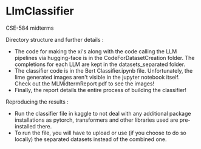 # LlmClassifier
CSE-584 midterms

Directory structure and further details :

- The code for making the xi's along with the code calling the LLM pipelines via hugging-face is in the CodeForDatasetCreation folder. 
The completions for each LLM are kept in the datasets_separated folder. 
- The classifier code is in the Bert Classifier.ipynb file. Unfortunately, the lime generated images aren't visible in the jupyter notebook itself. Check out the MLMidtermReport pdf to see the images!
- Finally, the report details the entire process of building the classifier!

Reproducing the results :
- Run the classifier file in kaggle to not deal with any additional package installations as pytorch, transformers and other libraries used are pre-installed there. 
- To run the file, you will have to upload or use (if you choose to do so locally) the separated datasets instead of the combined one. 


